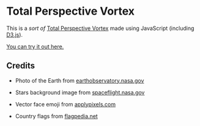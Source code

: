 # Total Perspective Vortex

This is a *sort of* [Total Perspective Vortex](http://hitchhikers.wikia.com/wiki/Total_Perspective_Vortex) made using JavaScript (including [D3.js](https://d3js.org)).

[You can try it out here.](http://archive.gyford.com/2018/06/28/vortex/)

## Credits

* Photo of the Earth from [earthobservatory.nasa.gov](https://earthobservatory.nasa.gov/IOTD/view.php?id=84214)

* Stars background image from [spaceflight.nasa.gov](https://spaceflight.nasa.gov/gallery/images/station/crew-6/html/iss006e40544.html)

* Vector face emoji from [applypixels.com](https://applypixels.com/template/vector-emoji/)

* Country flags from [flagpedia.net](http://flagpedia.net/download)
